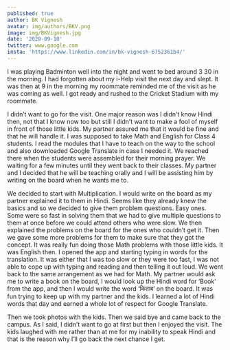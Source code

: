 ```yaml
---
published: true
author: BK Vignesh
avatar: img/authors/BKV.png
image: img/BKVignesh.jpg
date: '2020-09-10'
twitter: www.google.com
insta: 'https://www.linkedin.com/in/bk-vignesh-6752361b4/'
---
```

I was playing Badminton well into the night and went to bed around 3 30 in the morning. I had forgotten about my i-Help visit the next day and slept. It was then at 9 in the morning my roommate reminded me of the visit as he was coming as well. I got ready and rushed to the Cricket Stadium with my roommate.

I didn’t want to go for the visit. One major reason was I didn’t know Hindi then, not that I know now too but still I didn’t want to make a fool of myself in front of those little kids. My partner assured me that it would be fine and that he will handle it. I was supposed to take Math and English for Class 4 students. I read the modules that I have to teach on the way to the school and also downloaded Google Translate in case I needed it. We reached there when the students were assembled for their morning prayer. We waiting for a few minutes until they went back to their classes. My partner and I decided that he will be teaching orally and I will be assisting him by writing on the board when he wants me to. 

We decided to start with Multiplication. I would write on the board as my partner explained it to them in Hindi. Seems like they already knew the basics and so we decided to give them problem questions. Easy ones. Some were so fast in solving them that we had to give multiple questions to them at once before we could attend others who were slow. We then explained the problems on the board for the ones who couldn’t get it. Then we gave some more problems for them to make sure that they got the concept. It was really fun doing those Math problems with those little kids. It was English then. I opened the app and starting typing in words for the translation. It was either that I was too slow or they were too fast, I was not able to cope up with typing and reading and then telling it out loud. We went back to the same arrangement as we had for Math. My partner would ask me to write a book on the board, I would look up the Hindi word for ‘Book’ from the app, and then I would write the word ‘किताब’ on the board. It was fun trying to keep up with my partner and the kids. I learned a lot of Hindi words that day and earned a whole lot of respect for Google Translate. 

Then we took photos with the kids. Then we said bye and came back to the campus. As I said, I didn’t want to go at first but then I enjoyed the visit. The kids laughed with me rather than at me for my inability to speak Hindi and that is the reason why I’ll go back the next chance I get.
